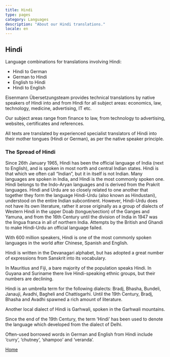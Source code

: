 ```yaml
---
title: Hindi
type: pages
category: Languages
description: "About our Hindi translations."
locale: en
---
```


## Hindi

Language combinations for translations involving Hindi:
- Hindi to German
- German to Hindi
- English to Hindi
- Hindi to English

Eisenmann Übersetzungsteam provides technical translations by native speakers of Hindi into and from Hindi for all subject areas: economics, law, technology, medicine, advertising, IT etc.

Our subject areas range from finance to law, from technology to advertising, websites, certificates and references.

All texts are translated by experienced specialist translators of Hindi into their mother tongues (Hindi or German), as per the native speaker principle.

### The Spread of Hindi
Since 26th January 1965, Hindi has been the official language of India (next to English), and is spoken in most north and central Indian states. Hindi is that which we often call “Indian”, but it in itself is not Indian. Many languages are spoken in India, and Hindi is the most commonly spoken one. Hindi belongs to the Indo-Aryan languages and is derived from the Prakrit languages. Hindi and Urdu are so closely related to one another that together they form the language Hindi-Urdu (also known as Hindustani), understood on the entire Indian subcontinent. However, Hindi-Urdu does not have its own literature, rather it arose originally as a group of dialects of Western Hindi in the upper Doab (tongue/section) of the Ganges and Yamuna, and from the 16th Century until the division of India in 1947 was the lingua franca in all of northern India. Attempts by the British and Ghandi to make Hindi-Urdu an official language failed.

With 600 million speakers, Hindi is one of the most commonly spoken languages in the world after Chinese, Spanish and English.

Hindi is written in the Devanagari alphabet, but has adopted a great number of expressions from Sanskrit into its vocabulary.

In Mauritius and Fiji, a bare majority of the population speaks Hindi. In Guyana and Suriname there live Hindi-speaking ethnic groups, but their numbers are declining.

Hindi is an umbrella term for the following dialects: Bradj, Bhasha, Bundeli, Janauji, Avadhi, Bagheli and Chattisgarhi. Until the 19th Century, Bradj, Bhasha and Avadhi spawned a rich amount of literature.

Another local dialect of Hindi is Garhwali, spoken in the Garhwali mountains.

Since the end of the 19th Century, the term ‘Hindi’ has been used to denote the language which developed from the dialect of Delhi.

Often-used borrowed words in German and English from Hindi include ‘curry’, ‘chutney’, ‘shampoo’ and ‘veranda’.

[Home](/about/landing)